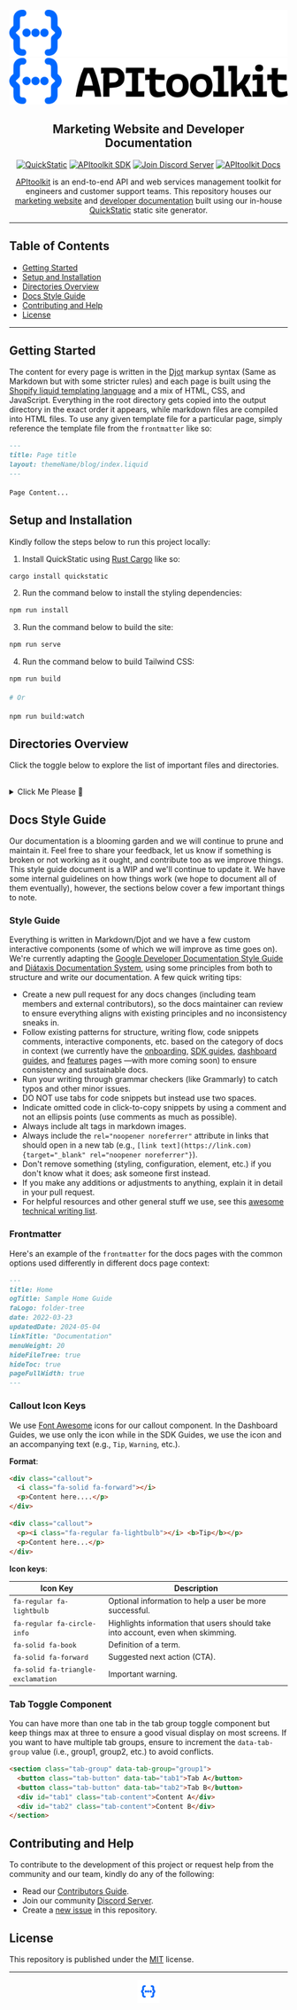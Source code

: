 <div align="center">

![APItoolkit's Logo](https://github.com/apitoolkit/.github/blob/main/images/logo-white.svg?raw=true#gh-dark-mode-only)
![APItoolkit's Logo](https://github.com/apitoolkit/.github/blob/main/images/logo-black.svg?raw=true#gh-light-mode-only)

## Marketing Website and Developer Documentation

[![QuickStatic](https://img.shields.io/badge/QuickStatic-Generator-f1541c?logo=rust)](https://github.com/topics/apitoolkit-sdk) [![APItoolkit SDK](https://img.shields.io/badge/APItoolkit-SDK-0068ff?logo=github)](https://github.com/topics/apitoolkit-sdk) [![Join Discord Server](https://img.shields.io/badge/Chat-Discord-7289da)](https://discord.gg/dEB6EjQnKB) [![APItoolkit Docs](https://img.shields.io/badge/Read-Docs-0068ff)](https://apitoolkit.io/docs?utm_source=github-sdks) 

[APItoolkit](https://app.apitoolkit.io) is an end-to-end API and web services management toolkit for engineers and customer support teams. This repository houses our [marketing website](https://apitoolkit.io) and [developer documentation](https://apitoolkit.io/docs) built using our in-house [QuickStatic](https://github.com/tonyalaribe/quickstatic) static site generator.

</div>

---

## Table of Contents

- [Getting Started](#getting-started)
- [Setup and Installation](#setup-and-installation)
- [Directories Overview](#directories-overview)
- [Docs Style Guide](#docs-style-guide)
- [Contributing and Help](#contributing-and-help)
- [License](#license)

---

## Getting Started

The content for every page is written in the [Djot](https://djot.net/) markup syntax (Same as Markdown but with some stricter rules) and each page is built using the [Shopify liquid templating language](https://github.com/Shopify/liquid/wiki/Liquid-for-Designers) and a mix of HTML, CSS, and JavaScript. Everything in the root directory gets copied into the output directory in the exact order it appears, while markdown files are compiled into HTML files. To use any given template file for a particular page, simply reference the template file from the `frontmatter` like so:

```markdown
---
title: Page title
layout: themeName/blog/index.liquid
---

Page Content...
```

## Setup and Installation

Kindly follow the steps below to run this project locally:

1. Install QuickStatic using [Rust Cargo](https://doc.rust-lang.org/cargo/getting-started/installation.html) like so:

```sh
cargo install quickstatic
```

2. Run the command below to install the styling dependencies:

```sh
npm run install
```

3. Run the command below to build the site:

```sh
npm run serve
```

4. Run the command below to build Tailwind CSS:

```sh
npm run build

# Or

npm run build:watch
```

## Directories Overview

Click the toggle below to explore the list of important files and directories.

<br />

<details>
<summary>Click Me Please 🥹</summary>

| Path | Description |
| --- | --- |
| `_quickstatic/themes` | QuickStatic themes and components (default and docs). |
| `_quickstatic/public` | QuickStatic public build. |
| `index` | The home page. |
| `about` | The `/about` page. |
| `assets` | All image/video assets, fonts, CSS files, JS files, etc. |
| `blog` | The `/blog` pages. |
| `contact` | The `/contact` page. |
| `docs` | The `/docs` pages and content. |
| `events` | The `/events` pages. |
| `faq` | The `/faq` page. |
| `features` | The `/features` pages. |
| `pricing` | The `/pricing` page. |
| `privacy-policy` | The `/privacy-policy` page. |
| `refund-policy` | The `/refund-policy` page. |
| `static` | Some images and manifest files. |
| `terms-and-conditions` | The `/terms-and-conditions` page. |
| `thanks` | The `/thanks` page. |
| `tools` | The `/tools` pages. |
| `build.sh` | Script to fetch abd update the latest version of QuickStatic. |
| `Makefile` | Manage tasks related to Tailwind CSS processing. |
| `quickstatic.yaml` | QuickStatic configuration options. |
| `tailwind.config.js` | Tailwind CSS configuration options. |
</details>

## Docs Style Guide

Our documentation is a blooming garden and we will continue to prune and maintain it. Feel free to share your feedback, let us know if something is broken or not working as it ought, and contribute too as we improve things. This style guide document is a WIP and we'll continue to update it. We have some internal guidelines on how things work (we hope to document all of them eventually), however, the sections below cover a few important things to note.

### Style Guide

Everything is written in Markdown/Djot and we have a few custom interactive components (some of which we will improve as time goes on). We're currently adapting the [Google Developer Documentation Style Guide](https://developers.google.com/style) and [Diátaxis Documentation System](https://diataxis.fr/), using some principles from both to structure and write our documentation. A few quick writing tips:

- Create a new pull request for any docs changes (including team members and external contributors), so the docs maintainer can review to ensure everything aligns with existing principles and no inconsistency sneaks in.
- Follow existing patterns for structure, writing flow, code snippets comments, interactive components, etc. based on the category of docs in context (we currently have the [onboarding](https://apitoolkit.io/docs/onboarding/), [SDK guides](https://apitoolkit.io/docs/sdks/), [dashboard guides](https://apitoolkit.io/docs/dashboard/), and [features](https://apitoolkit.io/docs/features/) pages —with more coming soon) to ensure consistency and sustainable docs.
- Run your writing through grammar checkers (like Grammarly) to catch typos and other minor issues.
- DO NOT use tabs for code snippets but instead use two spaces.
- Indicate omitted code in click-to-copy snippets by using a comment and not an ellipsis points (use comments as much as possible).
- Always include alt tags in markdown images.
- Always include the `rel="noopener noreferrer"` attribute in links that should open in a new tab (e.g., `[link text](https://link.com){target="_blank" rel="noopener noreferrer"}`).
- Don't remove something (styling, configuration, element, etc.) if you don't know what it does; ask someone first instead.
- If you make any additions or adjustments to anything, explain it in detail in your pull request.
- For helpful resources and other general stuff we use, see this [awesome technical writing list](https://github.com/BolajiAyodeji/awesome-technical-writing).

### Frontmatter

Here's an example of the `frontmatter` for the docs pages with the common options used differently in different docs page context:

```markdown
---
title: Home
ogTitle: Sample Home Guide
faLogo: folder-tree
date: 2022-03-23
updatedDate: 2024-05-04
linkTitle: "Documentation"
menuWeight: 20
hideFileTree: true
hideToc: true
pageFullWidth: true
---
```

### Callout Icon Keys

We use [Font Awesome](https://fontawesome.com) icons for our callout component. In the Dashboard Guides, we use only the icon while in the SDK Guides, we use the icon and an accompanying text (e.g., `Tip`, `Warning`, etc.).

**Format**:

```markdown
<div class="callout">
  <i class="fa-solid fa-forward"></i>
  <p>Content here....</p>
</div>
```

```markdown
<div class="callout">
  <p><i class="fa-regular fa-lightbulb"></i> <b>Tip</b></p>
  <p>Content here...</p>
</div>
```

**Icon keys**:

| Icon Key | Description |
| -------- | ----------- |
| `fa-regular fa-lightbulb` | Optional information to help a user be more successful. |
| `fa-regular fa-circle-info` | Highlights information that users should take into account, even when skimming. |
| `fa-solid fa-book` | Definition of a term. |
| `fa-solid fa-forward` | Suggested next action (CTA). |
| `fa-solid fa-triangle-exclamation` | Important warning. |

### Tab Toggle Component

You can have more than one tab in the tab group toggle component but keep things max at three to ensure a good visual display on most screens. If you want to have multiple tab groups, ensure to increment the `data-tab-group` value (i.e., group1, group2, etc.) to avoid conflicts.

```markdown
<section class="tab-group" data-tab-group="group1">
  <button class="tab-button" data-tab="tab1">Tab A</button>
  <button class="tab-button" data-tab="tab2">Tab B</button>
  <div id="tab1" class="tab-content">Content A</div>
  <div id="tab2" class="tab-content">Content B</div>
</section>
```

## Contributing and Help

To contribute to the development of this project or request help from the community and our team, kindly do any of the following:
- Read our [Contributors Guide](https://github.com/apitoolkit/.github/blob/main/CONTRIBUTING.md).
- Join our community [Discord Server](https://discord.gg/dEB6EjQnKB).
- Create a [new issue](https://github.com/apitoolkit/apitoolkit-landing/issues/new/choose) in this repository.

## License

This repository is published under the [MIT](LICENSE) license.

---

<div align="center">
    
<a href="https://apitoolkit.io?utm_source=github-sdks" target="_blank" rel="noopener noreferrer"><img src="https://github.com/apitoolkit/.github/blob/main/images/icon.png?raw=true" width="40" /></a>

</div>
